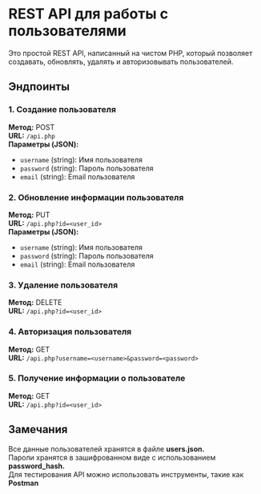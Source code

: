 # REST API для работы с пользователями

Это простой REST API, написанный на чистом PHP, который позволяет создавать, обновлять, удалять и авторизовывать пользователей.

## Эндпоинты

### 1. Создание пользователя
**Метод:** POST  
**URL:** `/api.php`  
**Параметры (JSON):**
- `username` (string): Имя пользователя
- `password` (string): Пароль пользователя
- `email` (string): Email пользователя

### 2. Обновление информации пользователя
**Метод:** PUT  
**URL:** `/api.php?id=<user_id>`  
**Параметры (JSON):**
- `username` (string): Имя пользователя
- `password` (string): Пароль пользователя
- `email` (string): Email пользователя

### 3. Удаление пользователя
**Метод:** DELETE  
**URL:** `/api.php?id=<user_id>`  

### 4. Авторизация пользователя
**Метод:** GET  
**URL:** `/api.php?username=<username>&password=<password>`  

### 5. Получение информации о пользователе
**Метод:** GET  
**URL:** `/api.php?id=<user_id>`  

## Замечания
Все данные пользователей хранятся в файле **users.json.**<br>
Пароли хранятся в зашифрованном виде с использованием **password_hash.**<br>
Для тестирования API можно использовать инструменты, такие как **Postman**



